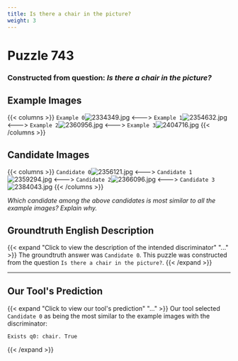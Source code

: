 ```yaml
---
title: Is there a chair in the picture?
weight: 3
---
```


# Puzzle 743
### Constructed from question: _Is there a chair in the picture?_


## Example Images
{{< columns >}}
`Example 0`![2334349.jpg](/gqa_images/2334349.jpg)
<--->
`Example 1`![2354632.jpg](/gqa_images/2354632.jpg)
<--->
`Example 2`![2360956.jpg](/gqa_images/2360956.jpg)
<--->
`Example 3`![2404716.jpg](/gqa_images/2404716.jpg)
{{< /columns >}}

## Candidate Images
{{< columns >}}
`Candidate 0`![2356121.jpg](/gqa_images/2356121.jpg)
<--->
`Candidate 1`![2359294.jpg](/gqa_images/2359294.jpg)
<--->
`Candidate 2`![2366096.jpg](/gqa_images/2366096.jpg)
<--->
`Candidate 3`![2384043.jpg](/gqa_images/2384043.jpg)
{{< /columns >}}

*Which candidate among the above candidates is most similar to all the example images? Explain why.*

## Groundtruth English Description

{{< expand "Click to view the description of the intended discriminator" "..." >}}
The groundtruth answer was `Candidate 0`. This puzzle was constructed from the question `Is there a chair in the picture?`.
{{< /expand >}}

---

## Our Tool's Prediction

{{< expand "Click to view our tool's prediction" "..." >}}
Our tool selected `Candidate 0` as being the most similar to the example images with the discriminator:
```plaintext
Exists q0: chair. True
```
{{< /expand >}}
